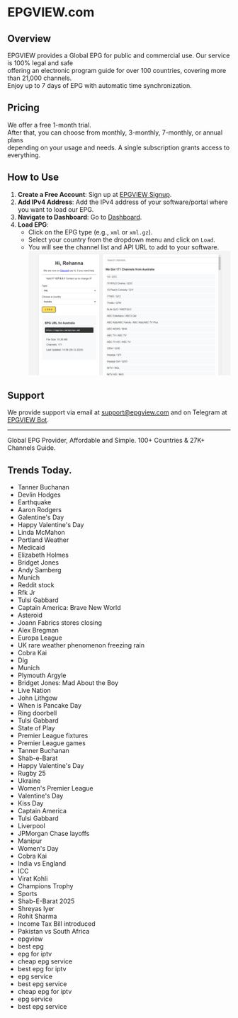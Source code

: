 # EPGVIEW.com



## Overview
EPGVIEW provides a Global EPG for public and commercial use. Our service is 100% legal and safe\
offering an electronic program guide for over 100 countries, covering more than 21,000 channels.\
Enjoy up to 7 days of EPG with automatic time synchronization.

## Pricing
We offer a free 1-month trial. \
After that, you can choose from monthly, 3-monthly, 7-monthly, or annual plans \
depending on your usage and needs. A single subscription grants access to everything.

## How to Use
1. **Create a Free Account**: Sign up at [EPGVIEW Signup](https://epgview.com/signup.php).
2. **Add IPv4 Address**: Add the IPv4 address of your software/portal where you want to load our EPG.
3. **Navigate to Dashboard**: Go to [Dashboard](https://epgview.com/dashboard.php).
4. **Load EPG**:
   - Click on the EPG type (e.g., `xml` or `xml.gz`).
   - Select your country from the dropdown menu and click on `Load`.
   - You will see the channel list and API URL to add to your software.
![EPGVIEW](img/dashboard.png)
## Support
We provide support via email at [support@epgview.com](mailto:support@epgview.com) and on Telegram at [EPGVIEW Bot](https://t.me/epgview_bot).

---

Global EPG Provider, Affordable and Simple. 100+ Countries & 27K+ Channels Guide.

## Trends Today.

- Tanner Buchanan
- Devlin Hodges
- Earthquake
- Aaron Rodgers
- Galentine's Day
- Happy Valentine's Day
- Linda McMahon
- Portland Weather
- Medicaid
- Elizabeth Holmes
- Bridget Jones
- Andy Samberg
- Munich
- Reddit stock
- Rfk Jr
- Tulsi Gabbard
- Captain America: Brave New World
- Asteroid
- Joann Fabrics stores closing
- Alex Bregman
- Europa League
- UK rare weather phenomenon freezing rain
- Cobra Kai
- Dig
- Munich
- Plymouth Argyle
- Bridget Jones: Mad About the Boy
- Live Nation
- John Lithgow
- When is Pancake Day
- Ring doorbell
- Tulsi Gabbard
- State of Play
- Premier League fixtures
- Premier League games
- Tanner Buchanan
- Shab-e-Barat
- Happy Valentine's Day
- Rugby 25
- Ukraine
- Women's Premier League
- Valentine's Day
- Kiss Day
- Captain America
- Tulsi Gabbard
- Liverpool
- JPMorgan Chase layoffs
- Manipur
- Women's Day
- Cobra Kai
- India vs England
- ICC
- Virat Kohli
- Champions Trophy
- Sports
- Shab-E-Barat 2025
- Shreyas Iyer
- Rohit Sharma
- Income Tax Bill introduced
- Pakistan vs South Africa
- epgview
- best epg
- epg for iptv
- cheap epg service
- best epg for iptv
- epg service
- best epg service
- cheap epg for iptv
- epg service
- best epg service
